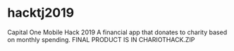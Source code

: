 # hacktj2019
Capital One Mobile Hack 2019
A financial app that donates to charity based on monthly spending.
FINAL PRODUCT IS IN CHARIOTHACK.ZIP
